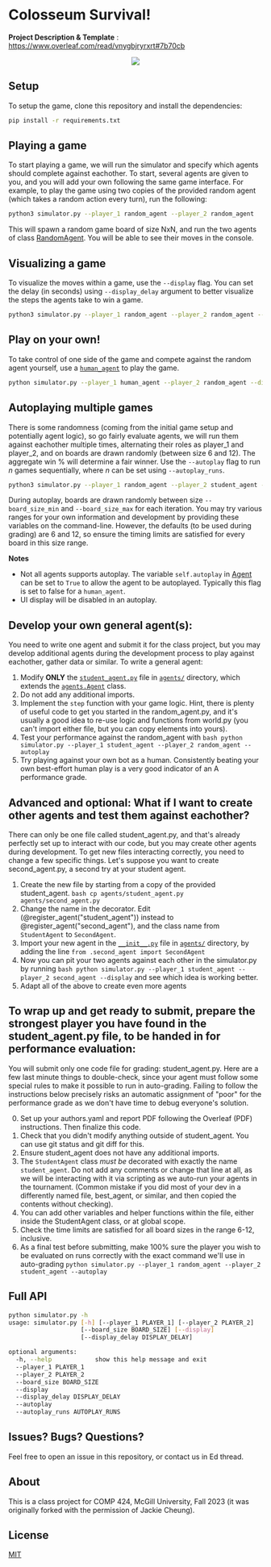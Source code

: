 # Colosseum Survival!

**Project Description & Template** : https://www.overleaf.com/read/vnygbjryrxrt#7b70cb

<p align="center">
  <img src="https://cdn.britannica.com/36/162636-050-932C5D49/Colosseum-Rome-Italy.jpg?w=690&h=388&c=crop">
</p>

## Setup

To setup the game, clone this repository and install the dependencies:

```bash
pip install -r requirements.txt
```

## Playing a game

To start playing a game, we will run the simulator and specify which agents should complete against eachother. To start, several agents are given to you, and you will add your own following the same game interface. For example, to play the game using two copies of the provided random agent (which takes a random action every turn), run the following:

```bash
python3 simulator.py --player_1 random_agent --player_2 random_agent
```

This will spawn a random game board of size NxN, and run the two agents of class [RandomAgent](agents/random_agent.py). You will be able to see their moves in the console.

## Visualizing a game

To visualize the moves within a game, use the `--display` flag. You can set the delay (in seconds) using `--display_delay` argument to better visualize the steps the agents take to win a game.

```bash
python3 simulator.py --player_1 random_agent --player_2 random_agent --display
```

## Play on your own!

To take control of one side of the game and compete against the random agent yourself, use a [`human_agent`](agents/human_agent.py) to play the game.

```bash
python simulator.py --player_1 human_agent --player_2 random_agent --display
```

## Autoplaying multiple games

There is some randomness (coming from the initial game setup and potentially agent logic), so go fairly evaluate agents, we will run them against eachother multiple times, alternating their roles as player_1 and player_2, and on boards are drawn randomly (between size 6 and 12). The aggregate win % will determine a fair winner. Use the `--autoplay` flag to run $n$ games sequentially, where $n$ can be set using `--autoplay_runs`.

```bash
python3 simulator.py --player_1 random_agent --player_2 student_agent --autoplay --autoplay_runs 1000
```

During autoplay, boards are drawn randomly between size `--board_size_min` and `--board_size_max` for each iteration. You may try various ranges for your own information and development by providing these variables on the command-line. However, the defaults (to be used during grading) are 6 and 12, so ensure the timing limits are satisfied for every board in this size range. 

**Notes**

- Not all agents supports autoplay. The variable `self.autoplay` in [Agent](agents/agent.py) can be set to `True` to allow the agent to be autoplayed. Typically this flag is set to false for a `human_agent`.
- UI display will be disabled in an autoplay.

## Develop your own general agent(s):

You need to write one agent and submit it for the class project, but you may develop additional agents during the development process to play against eachother, gather data or similar. To write a general agent:

1. Modify **ONLY** the [`student_agent.py`](agents/student_agent.py) file in [`agents/`](agents/) directory, which extends the [`agents.Agent`](agents/agent.py) class.
2. Do not add any additional imports.
3. Implement the `step` function with your game logic. Hint, there is plenty of useful code to get you started in the random_agent.py, and it's usually a good idea to re-use logic and functions from world.py (you can't import either file, but you can copy elements into yours).
4. Test your performance against the random_agent with ```bash
python simulator.py --player_1 student_agent --player_2 random_agent --autoplay```
5. Try playing against your own bot as a human. Consistently beating your own best-effort human play is a very good indicator of an A performance grade.

## Advanced and optional: What if I want to create other agents and test them against eachother?

There can only be one file called student_agent.py, and that's already perfectly set up to interact with our code, but you may create other agents during development. To get new files interacting correctly, you need to change a few specific things. Let's suppose you want to create second_agent.py, a second try at your student agent.

1. Create the new file by starting from a copy of the provided student_agent. ```bash cp agents/student_agent.py agents/second_agent.py```
2. Change the name in the decorator. Edit (@register_agent("student_agent")) instead to @register_agent("second_agent"), and the class name from `StudentAgent` to `SecondAgent`. 
3. Import your new agent in the [`__init__.py`](agents/__init__.py) file in [`agents/`](agents/) directory, by adding the line `from .second_agent import SecondAgent`
4. Now you can pit your two agents against each other in the simulator.py by running ```bash python simulator.py --player_1 student_agent --player_2 second_agent --display``` and see which idea is working better.
5. Adapt all of the above to create even more agents
    
## To wrap up and get ready to submit, prepare the strongest player you have found in the student_agent.py file, to be handed in for performance evaluation:

You will submit only one code file for grading: student_agent.py. Here are a few last minute things to double-check, since your agent must follow some special rules to make it possible to run in auto-grading. Failing to follow the instructions below precisely risks an automatic assignment of "poor" for the performance grade as we don't have time to debug everyone's solution.

0. Set up your authors.yaml and report PDF following the Overleaf (PDF) instructions. Then finalize this code.
1. Check that you didn't modify anything outside of student_agent. You can use git status and git diff for this.
2. Ensure student_agent does not have any additional imports.
3. The `StudentAgent` class *must be* decorated with exactly the name `student_agent`. Do not add any comments or change that line at all, as we will be interacting with it via scripting as we auto-run your agents in the tournament. (Common mistake if you did most of your dev in a differently named file, best_agent, or similar, and then copied the contents without checking).
4. You can add other variables and helper functions within the file, either inside the StudentAgent class, or at global scope.
5. Check the time limits are satisfied for all board sizes in the range 6-12, inclusive.
6. As a final test before submitting, make 100% sure the player you wish to be evaluated on runs correctly with the exact command we'll use in auto-grading ```python simulator.py --player_1 random_agent --player_2 student_agent --autoplay```

## Full API

```bash
python simulator.py -h       
usage: simulator.py [-h] [--player_1 PLAYER_1] [--player_2 PLAYER_2]
                    [--board_size BOARD_SIZE] [--display]
                    [--display_delay DISPLAY_DELAY]

optional arguments:
  -h, --help            show this help message and exit
  --player_1 PLAYER_1
  --player_2 PLAYER_2
  --board_size BOARD_SIZE
  --display
  --display_delay DISPLAY_DELAY
  --autoplay
  --autoplay_runs AUTOPLAY_RUNS
```

## Issues? Bugs? Questions?

Feel free to open an issue in this repository, or contact us in Ed thread.

## About

This is a class project for COMP 424, McGill University, Fall 2023 (it was originally forked with the permission of Jackie Cheung).

## License

[MIT](LICENSE)
